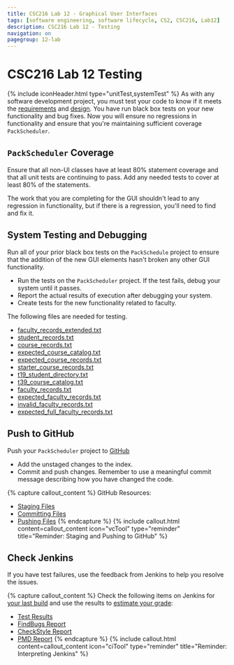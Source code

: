 ```yaml
---
title: CSC216 Lab 12 - Graphical User Interfaces
tags: [software engineering, software lifecycle, CS2, CSC216, Lab12]
description: CSC216 Lab 12 - Testing
navigation: on
pagegroup: 12-lab
---
```


# CSC216 Lab 12 Testing
{% include iconHeader.html type="unitTest,systemTest" %}
As with any software development project, you must test your code to know if it meets the [requirements](12-lab-requirements) and [design](12-lab-design).  You have run black box tests on your new functionality and bug fixes.  Now you will ensure no regressions in functionality and ensure that you're maintaining sufficient coverage `PackScheduler`.

 
## `PackScheduler` Coverage
Ensure that all non-UI classes have at least 80% statement coverage and that all unit tests are continuing to pass.  Add any needed tests to cover at least 80% of the statements.

The work that you are completing for the GUI shouldn't lead to any regression in functionality, but if there is a regression, you'll need to find and fix it.
  
 
## System Testing and Debugging
Run all of your prior black box tests on the `PackSchedule` project to ensure that the addition of the new GUI elements hasn't broken any other GUI functionality.

  * Run the tests on the `PackScheduler` project.  If the test fails, debug your system until it passes.
  * Report the actual results of execution after debugging your system.
  * Create tests for the new functionality related to faculty. 
  
The following files are needed for testing.  

  * [faculty_records_extended.txt](files/faculty_records_extended.txt)
  * [student_records.txt](files/student_records.txt)
  * [course_records.txt](files/course_records.txt)
  * [expected_course_catalog.txt](files/expected_course_catalog.txt)
  * [expected_course_records.txt](files/expected_course_records.txt)
  * [starter_course_records.txt](files/starter_course_records.txt)
  * [t19_student_directory.txt](files/t19_student_directory.txt)
  * [t39_course_catalog.txt](files/t39_course_catalog.txt)
  * [faculty_records.txt](files/faculty_records.txt)
  * [expected_faculty_records.txt](files/expected_faculty_records.txt)
  * [invalid_faculty_records.txt](files/invalid_faculty_records.txt)
  * [expected_full_faculty_records.txt](files/expected_full_faculty_records.txt)

## Push to GitHub
Push your `PackScheduler` project to [GitHub](https://github.ncsu.edu)

  * Add the unstaged changes to the index.
  * Commit and push changes.  Remember to use a meaningful commit message describing how you have changed the code.  

{% capture callout_content %}
GitHub Resources:

  * [Staging Files](../../git-tutorial/git-staging)
  * [Committing Files](../../git-tutorial/git-commit)
  * [Pushing Files](../../git-tutorial/git-push)
{% endcapture %}
{% include callout.html content=callout_content icon="vcTool" type="reminder" title="Reminder: Staging and Pushing to GitHub" %}


## Check Jenkins
If you have test failures, use the feedback from Jenkins to help you resolve the issues. 

{% capture callout_content %}
Check the following items on Jenkins for [your last build](../../jenkins/jenkins-overview#build-summary-page) and use the results to [estimate your grade](../../jenkins/jenkins-overview#grade-estimation-example):

  * [Test Results](../../jenkins/jenkins-overview#test-results)
  * [FindBugs Report](../../jenkins/jenkins-overview#findbugs-report)
  * [CheckStyle Report](../../jenkins/jenkins-overview#checkstyle-report)
  * [PMD Report](../../jenkins/jenkins-overview#pmd-report)
{% endcapture %}
{% include callout.html content=callout_content icon="ciTool" type="reminder" title="Reminder: Interpreting Jenkins" %}
